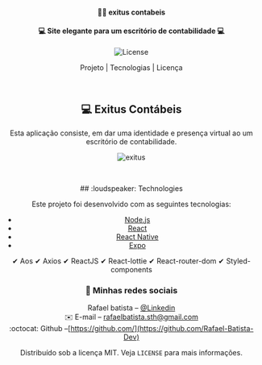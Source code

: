 <center>
<h4 align="center"> 
	👨‍💻 exitus contabeis
</h4>
<h4 align="center"> 
	💻 Site elegante para um escritório de contabilidade 💻
</h4>

<p align="center">
  <img alt="License" src="https://img.shields.io/badge/license-MIT-brightgreen"> 
<p>

<p align="center">
  Projeto |
  Tecnologias |
  Licença
</p>
<p>&nbsp;&nbsp;</p>

## 💻 Exitus Contábeis

Esta aplicação consiste, em dar uma identidade e presença virtual ao um escritório de contabilidade.

<p align="center">
  <img alt="exitus" src="https://github.com/Rafael-Batista-Dev/contabiling/blob/master/src/assets/exitus.gif"> 
<p>
<p>&nbsp;&nbsp;</p>
## :loudspeaker: Technologies

Este projeto foi desenvolvido com as seguintes tecnologias:

- [Node.js](https://nodejs.org/en/)
- [React](https://reactjs.org)
- [React Native](https://facebook.github.io/react-native/)
- [Expo](https://github.com/axios/axios)

✔ Aos
✔ Axios
✔ ReactJS
✔ React-lottie
✔ React-router-dom
✔ Styled-components

### 🔗 Minhas redes sociais

<p align="center">

Rafael batista – [@Linkedin](https://www.linkedin.com/in/rafael-batista-dev/)
<br/>
✉️ E-mail – rafaelbatista.sth@gmail.com
<br/>
:octocat: Github –[https://github.com/](https://github.com/Rafael-Batista-Dev)

Distribuído sob a licença MIT. Veja `LICENSE` para mais informações.

</p>
